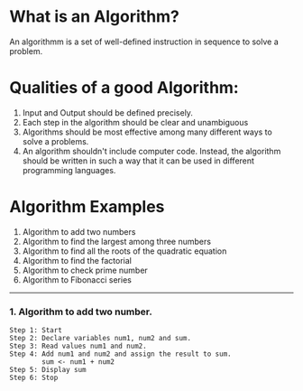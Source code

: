 # What is an Algorithm?

An algorithmm is a set of well-defined instruction in sequence to solve a problem.

# Qualities of a good Algorithm:

1. Input and Output should be defined precisely.
2. Each step in the algorithm should be clear and unambiguous
3. Algorithms should be most effective among many different ways to solve a problems.
4. An algorithm shouldn't include computer code. Instead, the algorithm should be written in such a way that it can be used in different programming languages.


# Algorithm Examples
 
  1. Algorithm to add two numbers 
  2. Algorithm to find the largest among three numbers
  3. Algorithm to find all the roots of the quadratic equation
  4. Algorithm to find the factorial
  5. Algorithm to check prime number
  6. Algorithm to Fibonacci series

----

### 1. Algorithm to add two number.


```
Step 1: Start
Step 2: Declare variables num1, num2 and sum.
Step 3: Read values num1 and num2.
Step 4: Add num1 and num2 and assign the result to sum.
        sum <- num1 + num2
Step 5: Display sum
Step 6: Stop
```


